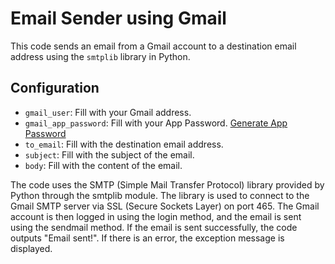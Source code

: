 # Email Sender using Gmail

This code sends an email from a Gmail account to a destination email address using the `smtplib` library in Python.

## Configuration
- `gmail_user`: Fill with your Gmail address.
- `gmail_app_password`: Fill with your App Password. [Generate App Password](https://myaccount.google.com/apppasswords)
- `to_email`: Fill with the destination email address.
- `subject`: Fill with the subject of the email.
- `body`: Fill with the content of the email.

The code uses the SMTP (Simple Mail Transfer Protocol) library provided by Python through the smtplib module. 
The library is used to connect to the Gmail SMTP server via SSL (Secure Sockets Layer) on port 465. 
The Gmail account is then logged in using the login method, and the email is sent using the sendmail method. 
If the email is sent successfully, the code outputs "Email sent!". If there is an error, the exception message is displayed.
